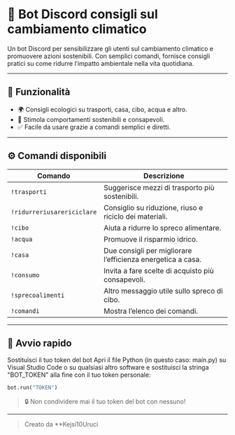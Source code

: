 # 🌿 Bot Discord consigli sul cambiamento climatico

Un bot Discord per sensibilizzare gli utenti sul cambiamento climatico e promuovere azioni sostenibili. Con semplici comandi, fornisce consigli pratici su come ridurre l’impatto ambientale nella vita quotidiana.

---

## 🚀 Funzionalità

- 🌍 Consigli ecologici su trasporti, casa, cibo, acqua e altro.
- 🧠 Stimola comportamenti sostenibili e consapevoli.
- ✅ Facile da usare grazie a comandi semplici e diretti.

---

## ⚙️ Comandi disponibili

| Comando                      | Descrizione                                                  |
|-----------------------------|--------------------------------------------------------------|
| `!trasporti`                | Suggerisce mezzi di trasporto più sostenibili.              |
| `!ridurreriusarericiclare` | Consiglio su riduzione, riuso e riciclo dei materiali.       |
| `!cibo`                     | Aiuta a ridurre lo spreco alimentare.                        |
| `!acqua`                    | Promuove il risparmio idrico.                                |
| `!casa`                     | Due consigli per migliorare l’efficienza energetica a casa. |
| `!consumo`                  | Invita a fare scelte di acquisto più consapevoli.           |
| `!sprecoalimenti`           | Altro messaggio utile sullo spreco di cibo.                  |
| `!comandi`                     | Mostra l’elenco dei comandi.                                 |

---

## 🚀 Avvio rapido

Sostituisci il tuo token del bot
Apri il file Python (in questo caso: main.py) su Visual Studio Code o su qualsiasi altro software e sostituisci la stringa "BOT_TOKEN" alla fine con il tuo token personale:
```python
bot.run("TOKEN")
```

> 🔒 Non condividere mai il tuo token del bot con nessuno!

---
> Creato da **Kejsi10Uruci
